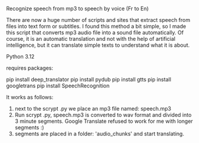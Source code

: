 Recognize speech from mp3 to speech by voice (Fr to En)

There are now a huge number of scripts and sites that extract speech from files into text form or subtitles. I found this method a bit simple, so I made this script that converts mp3 audio file into a sound file automatically.
Of course, it is an automatic translation and not with the help of artificial intelligence, but it can translate simple texts to understand what it is about.

Python 3.12

requires packages:

pip install deep_translator
pip install pydub
pip install gtts
pip install googletrans
pip install SpeechRecognition

It works as follows: 
1. next to the scrypt .py we place an mp3 file named: speech.mp3
2. Run scrypt .py, speech.mp3 is converted to wav format and divided into 3 minute segments. Google Translate refused to work for me with longer segments :)
3. segments are placed in a folder: 'audio_chunks' and start translating.

